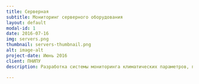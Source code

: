 ```yaml
---
title: Серверная
subtitle: Мониторинг серверного оборудования
layout: default
modal-id: 1
date: 2016-07-16
img: servers.png
thumbnail: servers-thumbnail.png
alt: image-alt
project-date: Июнь 2016
client: ПНИПУ
description: Разработка системы мониторинга климатических параметров, превентивной диагностики неисправностей оборудования и оповещения об аварийных ситуациях.

---
```

